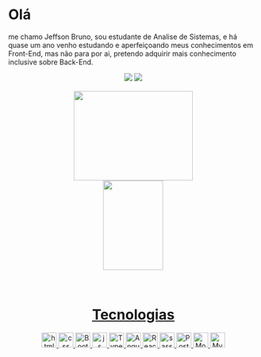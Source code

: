 <div>
  <h1>Olá</h1>
  <p>
    me chamo Jeffson Bruno, sou estudante de Analise de Sistemas, e há quase um ano venho estudando e aperfeiçoando meus conhecimentos em Front-End,
    mas não para por ai, pretendo adquirir mais conhecimento inclusive sobre Back-End.
  </p>
</div>
<div align="center">
<a href="https://www.linkedin.com/in/jeffson-sousa-a46b67200/"><img src="https://img.shields.io/badge/LinkedIn-blue?style=for-the-badge&logo=Linkedin&logoColor=white"/></a>
<a href="https://www.instagram.com/brunojeff0012/"><img src="https://img.shields.io/badge/Instagram-E4405F?style=for-the-badge&logo=instagram&logoColor=white"/></a>
</di> <br><br>

<div>
<a href="https://github.com/Jeff-desv">
<img height="180rem" width="69%" src="https://github-readme-stats.vercel.app/api?username=Jeff-desv&theme=tokyonight&show_icons=true"/>
  <img height="180rem" width="49%" src="https://github-readme-stats.vercel.app/api/top-langs/?username=Jeff-desv&layout=compact&langs_count=7&theme=tokyonight"/>
  </div>

<div align="center">
<br>

<div style"display: inline_block"><br>
  <h1>Tecnologias</h1>
 <img aling="center" alt="html" height="30" src="https://img.shields.io/badge/HTML5-E34F26?style=for-the-badge&logo=html5&logoColor=white">
 <img aling="center" alt="css" height="30" src="https://img.shields.io/badge/CSS3-1572B6?style=for-the-badge&logo=css3&logoColor=white">
 <img aling="center" alt="Bootstrap" height="30" src="https://img.shields.io/badge/Bootstrap-563D7C?style=for-the-badge&logo=bootstrap&logoColor=white">
 <img aling="center" alt="js" height="30" src="https://img.shields.io/badge/JavaScript-323330?style=for-the-badge&logo=javascript&logoColor=F7DF1E">
 <img aling="center" alt="Typescript" height="30" src="https://img.shields.io/badge/Typescript-563D7C?style=for-the-badge&logo=typescript&logoColor=white">
 <img aling="center" alt="Angular" height="30" src="https://img.shields.io/badge/AngularJS-E23237?style=for-the-badge&logo=angularjs&logoColor=white">
 <img aling="center" alt="React" height="30" src="https://img.shields.io/badge/React-20232A?style=for-the-badge&logo=react&logoColor=61DAFB">
 <img aling="center" alt="sass" height="30" src="https://img.shields.io/badge/Sass-CC6699?style=for-the-badge&logo=sass&logoColor=white">
 <img aling="center" alt="PostgreSQL" height="30" src="https://img.shields.io/badge/PostgreSQL-316192?style=for-the-badge&logo=postgresql&logoColor=white">
 <img aling="center" alt="MongoDB" height="30" src="https://img.shields.io/badge/MongoDB-4EA94B?style=for-the-badge&logo=mongodb&logoColor=white">
 <img aling="center" alt="MySQL" height="30" src="https://img.shields.io/badge/MySQL-00000F?style=for-the-badge&logo=mysql&logoColor=white">
</div>








